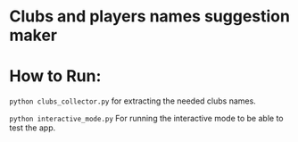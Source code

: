 # Clubs and players names suggestion maker

# How to Run:

```python clubs_collector.py``` for extracting the needed clubs names.

```python interactive_mode.py``` For running the interactive mode to be able to test the app.

